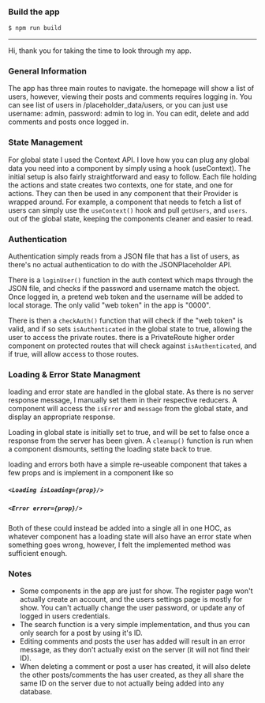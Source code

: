 ### Build the app
```sh
$ npm run build
```
___
Hi, thank you for taking the time to look through my app.
### General Information
The app has three main routes to navigate. the homepage will show a list of users, however, viewing their posts and comments requires logging in. You can see list of users in /placeholder_data/users, or you can just use username: admin, password: admin to log in. You can edit, delete and add comments and posts once logged in.

### State Management
For global state I used the Context API. I love how you can plug any global data you need into a component by simply using a hook (useContext). The initial setup is also fairly straightforward and easy to follow. Each file holding the actions and state creates two contexts, one for state, and one for actions. They can then be used in any component that their Provider is wrapped around. For example, a component that needs to fetch a list of users can simply use the `useContext()` hook and pull `getUsers`, and `users`. out of the global state, keeping the components cleaner and easier to read.

### Authentication 
Authentication simply reads from a JSON file that has a list of users, as there's no actual authentication to do with the JSONPlaceholder API. 

There is a `loginUser()` function in the auth context which maps through the JSON file, and checks if the password and username match the object. Once logged in, a pretend web token and the username will be added to local storage. The only valid "web token" in the app is "0000". 

There is then a `checkAuth()` function that will check if the "web token" is valid, and if so sets `isAuthenticated` in the global state to true, allowing the user to access the private routes. there is a PrivateRoute higher order component on protected routes that will check against `isAuthenticated`, and if true, will allow access to those routes.

### Loading & Error State Managment
loading and error state are handled in the global state. As there is no server response message, I manually set them in their respective reducers. A component will access the `isError` and `message` from the global state, and display an appropriate response. 

Loading in global state is initially set to true, and will be set to false once a response from the server has been given. A `cleanup()` function is run when a component dismounts, setting the loading state back to true. 

loading and errors both have a simple re-useable component that takes a few props and is implement in a component like so 

##### ```<Loading isLoading={prop}/>```
##### ```<Error error={prop}/>```

Both of these could instead be added into a single all in one HOC, as whatever component has a loading state will also have an error state when something goes wrong, however, I felt the implemented method was sufficient enough.

### Notes
- Some components in the app are just for show. The register page won't actually create an account, and the users settings page is mostly for show. You can't actually change the user password, or update any of logged in users credentials.
- The search function is a very simple implementation, and thus you can only search for a post by using it's ID.
- Editing comments and posts the user has added will result in an error message, as they don't actually exist on the server (it will not find their ID).
- When deleting a comment or post a user has created, it will also delete the other posts/comments the has user created, as they all share the same ID on the server due to not actually being added into any database.